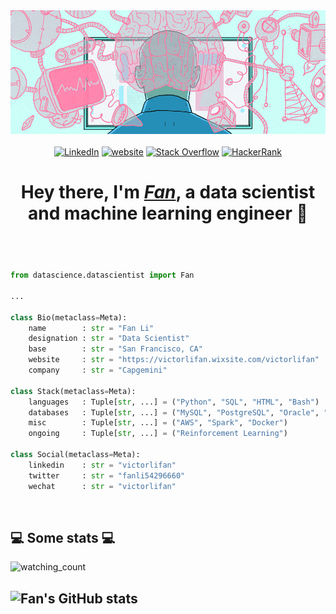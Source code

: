 <img src="https://raw.githubusercontent.com/victorlifan/victorlifan/main/img/1590774165475.gif"/>
</br></br>
<div align=center>
        <a href="https://www.linkedin.com/in/victorlifan"><img src="https://img.shields.io/badge/Linkedin-0077b5?style=flat&logo=linkedin" alt="LinkedIn" /></a>
        <a href="https://victorlifan.wixsite.com/victorlifan"><img src="https://img.shields.io/badge/%20-Fan's--website-red" alt="website" /></a>
        <a href="https://stackoverflow.com/users/12920872/victorlifan"><img src="https://img.shields.io/badge/Stack Overflow-f48024?style=flat&logo=stackoverflow&logoColor=white" alt="Stack Overflow" /></a>
        <a href="https://www.hackerrank.com/victorlifan?hr_r=1"><img src="https://img.shields.io/badge/%20-HackerRank-green" alt="HackerRank" /></a>
    </div>
<header>
<h1>Hey there, I'm <strong><em><a href="https://www.linkedin.com/in/victorlifan">Fan</a></em></strong>, a data scientist and machine learning engineer 🕺</h1>
</header>


```python

from datascience.datascientist import Fan

...

class Bio(metaclass=Meta):
    name        : str = "Fan Li"
    designation : str = "Data Scientist"
    base        : str = "San Francisco, CA"
    website     : str = "https://victorlifan.wixsite.com/victorlifan"
    company     : str = "Capgemini"

class Stack(metaclass=Meta):
    languages   : Tuple[str, ...] = ("Python", "SQL", "HTML", "Bash")
    databases   : Tuple[str, ...] = ("MySQL", "PostgreSQL", "Oracle", "MongoDB")
    misc        : Tuple[str, ...] = ("AWS", "Spark", "Docker")
    ongoing     : Tuple[str, ...] = ("Reinforcement Learning")

class Social(metaclass=Meta):
    linkedin    : str = "victorlifan"
    twitter     : str = "fanli54296660"
    wechat      : str = "victorlifan"
```
</br>
<h2>💻 Some stats 💻</h2>
<img src="https://komarev.com/ghpvc/?username=victorlifan&color=brightgreen" alt="watching_count" />

![Fan's GitHub stats](https://github-readme-stats.vercel.app/api?username=Victorlifan&show_icons=true&theme=cobalt)
---
